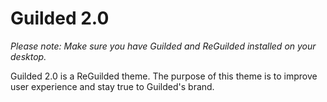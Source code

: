 # Guilded 2.0

*Please note: Make sure you have Guilded and ReGuilded installed on your desktop.*

Guilded 2.0 is a ReGuilded theme. The purpose of this theme is to improve user experience and stay true to Guilded's brand.